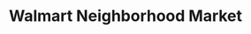 ---
title: "Walmart Neighborhood Market"
url: /hot-springs/walmart-neighborhood-market-airport-road/
shop: Supermarkt
---